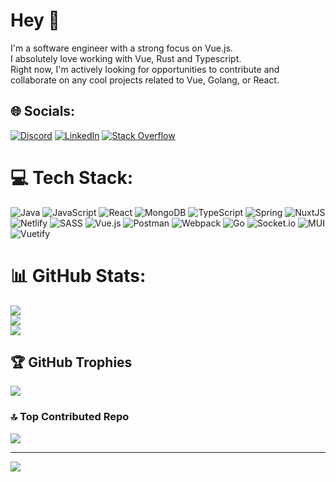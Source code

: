 # Hey 👋
I'm a software engineer with a strong focus on Vue.js.<br>I absolutely love working with Vue, Rust and Typescript.<br>Right now, I'm actively looking for opportunities to contribute and collaborate on any cool projects related to Vue, Golang, or React.


## 🌐 Socials:
[![Discord](https://img.shields.io/badge/Discord-%237289DA.svg?logo=discord&logoColor=white)](https://discord.gg/CuriousRammer#6960) [![LinkedIn](https://img.shields.io/badge/LinkedIn-%230077B5.svg?logo=linkedin&logoColor=white)](https://linkedin.com/in/https://www.linkedin.com/in/batsdk/) [![Stack Overflow](https://img.shields.io/badge/-Stackoverflow-FE7A16?logo=stack-overflow&logoColor=white)](https://stackoverflow.com/users/16432658) 

# 💻 Tech Stack:
![Java](https://img.shields.io/badge/java-%23ED8B00.svg?style=for-the-badge&logo=java&logoColor=white) ![JavaScript](https://img.shields.io/badge/javascript-%23323330.svg?style=for-the-badge&logo=javascript&logoColor=%23F7DF1E) ![React](https://img.shields.io/badge/react-%2320232a.svg?style=for-the-badge&logo=react&logoColor=%2361DAFB) ![MongoDB](https://img.shields.io/badge/MongoDB-%234ea94b.svg?style=for-the-badge&logo=mongodb&logoColor=white) ![TypeScript](https://img.shields.io/badge/typescript-%23007ACC.svg?style=for-the-badge&logo=typescript&logoColor=white) ![Spring](https://img.shields.io/badge/spring-%236DB33F.svg?style=for-the-badge&logo=spring&logoColor=white) ![NuxtJS](https://img.shields.io/badge/Nuxt-black?style=for-the-badge&logo=nuxt.js&logoColor=white) ![Netlify](https://img.shields.io/badge/netlify-%23000000.svg?style=for-the-badge&logo=netlify&logoColor=#00C7B7) ![SASS](https://img.shields.io/badge/SASS-hotpink.svg?style=for-the-badge&logo=SASS&logoColor=white) ![Vue.js](https://img.shields.io/badge/vuejs-%2335495e.svg?style=for-the-badge&logo=vuedotjs&logoColor=%234FC08D) ![Postman](https://img.shields.io/badge/Postman-FF6C37?style=for-the-badge&logo=postman&logoColor=white) ![Webpack](https://img.shields.io/badge/webpack-%238DD6F9.svg?style=for-the-badge&logo=webpack&logoColor=black) ![Go](https://img.shields.io/badge/go-%2300ADD8.svg?style=for-the-badge&logo=go&logoColor=white) ![Socket.io](https://img.shields.io/badge/Socket.io-black?style=for-the-badge&logo=socket.io&badgeColor=010101) ![MUI](https://img.shields.io/badge/MUI-%230081CB.svg?style=for-the-badge&logo=material-ui&logoColor=white) ![Vuetify](https://img.shields.io/badge/Vuetify-1867C0?style=for-the-badge&logo=vuetify&logoColor=AEDDFF)
# 📊 GitHub Stats:
![](https://github-readme-stats.vercel.app/api?username=batsdk&theme=dark&hide_border=false&include_all_commits=true&count_private=true)<br/>
![](https://github-readme-streak-stats.herokuapp.com/?user=batsdk&theme=dark&hide_border=false)<br/>
![](https://github-readme-stats.vercel.app/api/top-langs/?username=batsdk&theme=dark&hide_border=false&include_all_commits=true&count_private=true&layout=compact)

## 🏆 GitHub Trophies
![](https://github-profile-trophy.vercel.app/?username=batsdk&theme=radical&no-frame=false&no-bg=true&margin-w=4)

### 🔝 Top Contributed Repo
![](https://github-contributor-stats.vercel.app/api?username=batsdk&limit=5&theme=dark&combine_all_yearly_contributions=true)

---
[![](https://visitcount.itsvg.in/api?id=batsdk&icon=1&color=0)](https://visitcount.itsvg.in)

<!-- Proudly created with GPRM ( https://gprm.itsvg.in ) -->
